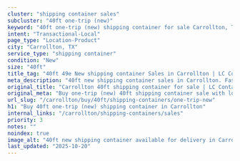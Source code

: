 ```yaml
---
cluster: "shipping container sales"
subcluster: "40ft one-trip (new)"
keyword: "40ft one-trip (new) shipping container for sale Carrollton, TX"
intent: "Transactional-Local"
page_type: "Location-Product"
city: "Carrollton, TX"
service_type: "shipping container"
condition: "New"
size: "40ft"
title_tag: "40ft 49e New shipping container Sales in Carrollton | LC Container"
meta_description: "40ft new shipping container sales in Carrollton. Fast delivery, competitive pricing. Serving shipping containers area. Quote ID: R7R. Call (214) 524-4168 for your free quote today."
original_title: "Carrollton 40ft shipping container for sale | LC Container"
original_meta: "Buy one-trip (new) 40ft shipping container sale with local delivery in Carrollton, TX. LC Container — local Since 2003. Request a fast quote today."
url_slug: "/carrollton/buy/40ft/shipping-containers/one-trip-new"
h1: "Buy 40ft one-trip (new) shipping container in Carrollton"
internal_links: "/carrollton/shipping-containers/sales"
priority: 3
notes: ""
noindex: true
image_alt: "40ft new shipping container available for delivery in Carrollton"
last_updated: "2025-10-20"
---
```


<!-- TODO: Add unique city/inventory copy, images, and internal links here. -->
